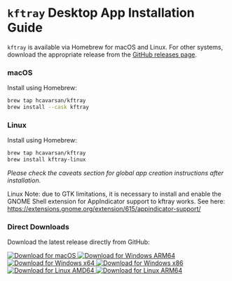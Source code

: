 
# `kftray` Desktop App Installation Guide

`kftray` is available via Homebrew for macOS and Linux. For other systems, download the appropriate release from the [GitHub releases page](https://github.com/hcavarsan/kftray/releases).

### macOS

Install using Homebrew:

```bash
brew tap hcavarsan/kftray
brew install --cask kftray
```

### Linux

Install using Homebrew:

```bash
brew tap hcavarsan/kftray
brew install kftray-linux
```


_Please check the caveats section for global app creation instructions after installation._

Linux Note: due to GTK limitations, it is necessary to install and enable the GNOME Shell extension for AppIndicator support to kftray works. See here: <https://extensions.gnome.org/extension/615/appindicator-support/>


### Direct Downloads

Download the latest release directly from GitHub:

<div align="left">
    <a href="https://github.com/hcavarsan/kftray/releases/latest/download/kftray_0.14.6_universal.dmg">
        <img src="https://img.shields.io/badge/macOS-Universal-grey.svg?style=for-the-badge&logo=apple" alt="Download for macOS" />
    </a>
    <a href="https://github.com/hcavarsan/kftray/releases/latest/download/kftray_0.14.6_arm64-setup.exe">
        <img src="https://img.shields.io/badge/Windows-ARM64-grey.svg?style=for-the-badge&logo=windows" alt="Download for Windows ARM64" />
    </a>
    <a href="https://github.com/hcavarsan/kftray/releases/latest/download/kftray_0.14.6_x64-setup.exe">
        <img src="https://img.shields.io/badge/Windows-x64-grey.svg?style=for-the-badge&logo=windows" alt="Download for Windows x64" />
    </a>
    <a href="https://github.com/hcavarsan/kftray/releases/latest/download/kftray_0.14.6_x86-setup.exe">
        <img src="https://img.shields.io/badge/Windows-x86-grey.svg?style=for-the-badge&logo=windows" alt="Download for Windows x86" />
    </a>
    <a href="https://github.com/hcavarsan/kftray/releases/latest/download/kftray_0.14.6_amd64.AppImage">
        <img src="https://img.shields.io/badge/Linux-x64-grey.svg?style=for-the-badge&logo=linux" alt="Download for Linux AMD64" />
    </a>
    <a href="https://github.com/hcavarsan/kftray/releases/latest/download/kftray_0.14.6_aarch64.AppImage">
        <img src="https://img.shields.io/badge/Linux-ARM64-grey.svg?style=for-the-badge&logo=linux" alt="Download for Linux ARM64" />
    </a>
</div>

<br>
<br>
